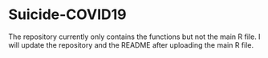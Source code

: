 # Suicide-COVID19

The repository currently only contains the functions but not the main R file.
I will update the repository and the README after uploading the main R file.
